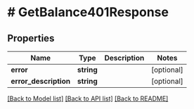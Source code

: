 # # GetBalance401Response

## Properties

Name | Type | Description | Notes
------------ | ------------- | ------------- | -------------
**error** | **string** |  | [optional]
**error_description** | **string** |  | [optional]

[[Back to Model list]](../../README.md#models) [[Back to API list]](../../README.md#endpoints) [[Back to README]](../../README.md)

